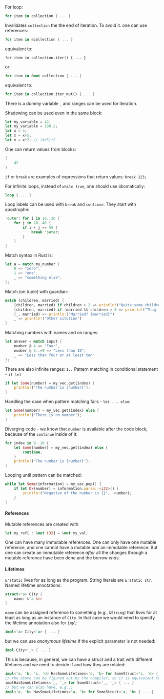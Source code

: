 For loop:
```Rust
for item in collection { ... }
```
Invalidates `collection` the the end of iteration. To avoid it. one can use references:
```Rust
for item in &collection { ... }
```
equivalent to:
```
for item in collection.iter() { ... }
```
or:
```Rust
for item in &mut collection { ... }
```
equivalent to:
```Rust
for item in collection.iter_mut() { ... }
```
There is a dummy variable `_` and ranges can be used for iteration.

Shadowing can be used even in the same block:
```Rust
let my_variable = 42;
let my_variable = 100.2;
let x = 4;
let x = x+5;
let x = x*2; // (4+5)*2
```

One can return values from blocks:
```Rust
{
	42
}
```
`if` or `break` are examples of expressions that return values: `break 123;`

For infinite loops, instead of `while true`, one should use idiomatically:
```Rust
loop { ... }
```
Loop labels can be used with `break` and `continue`. They start with apostrophe:
```Rust
'outer: for i in 10..20 {
	for j in 20..40 {
		if i + j == 55 {
			break 'outer;
		}
	}
}
```
Match syntax in Rust is:
```Rust
let a = match my_number {
	0 => "zero",
	1 => "one",
	_ => "something else",
};
```
Match (on tuple) with guardian:
```Rust
match (children, married) {
	(children, married) if children > 2 => println!("Quite some children"),
	(children, married) if !married && children > 0 => println!("Thug life"),
	(_, married) => println!("Married? {married}")
	_ => println!("Other sitution")
}
```
Matching numbers with names and on ranges:
```Rust
let answer = match input {
	number @ 4 => "Four",
	number @ 5..=9 => "Less than 10",
	_ => "Less than four or at least ten"
};
```
There are also infinite ranges: `1..`
Pattern matching in conditional statement - `if let`
```Rust
if let Some(number) = my_vec.get(index) {
	println!("The number is {number}");
}
```
Handling the case when pattern matching fails - `let ... else`:
```Rust
let Some(number) = my_vec.get(index) else {
	println!("There is no number");
}
```
Diverging code - we know that `number` is available after the code block, because of the `continue` inside of it:
```Rust
for index in 0..10 {
	let Some(number) = my_vec.get(index) else {
		continue;
	}
	println!("The number is {number}");
}
```
Looping until pattern can be matched:
```Rust
while let Some(information) = my_vec.pop() {
	if let Ok(number) = information.parse::<i32>() {
		println!("Negative of the number is {}", -number);
	}
}
```
#### References
Mutable references are created with:
```Rust
let my_ref[ : &mut i32] = &mut my_val;
```
One can have many immutable references.
One can only have one mutable reference, and one cannot have a mutable *and* an immutable reference. But one can create an immutable reference *after* all the changes through a mutable reference have been done and the borrow *ends*.
#### Lifetimes
`&'static` lives for as long as the program. String literals are `&'static str`.
Named lifetime annotations:
```Rust
struct<'a> City {
	name: &'a str
} 
```
`name` can be assigned reference to something (e.g., `&String`) that lives for at least as long as an instance of `City`.
In that case we would need to specify the lifetime annotation also for `impl`:
```Rust
impl<'a> City<'a> { ... }
```
but we can use *anonymous lifetime* if the explicit parameter is not needed:
```Rust
impl City<'_> { ... }
```
This is because, in general, we can have a struct and a trait with different lifetimes and we need to decide if and how they are related:
```Rust
impl<'a, 'b, 'c, 'd> HasSomeLifetimes<'a, 'b> for SomeStruct<'c, 'd> { ... }
// the above can be figured out by the compiler, so it is equivalent to:
implHasSomeLifetimes<'_, '_> for SomeStruct<'_, '_> { ... }
// but we can also have, e.g.,:
impl<'a, 'b> HasSomeLifetimes<'a, 'b> for SomeStruct<'a, 'b> { ... }
```